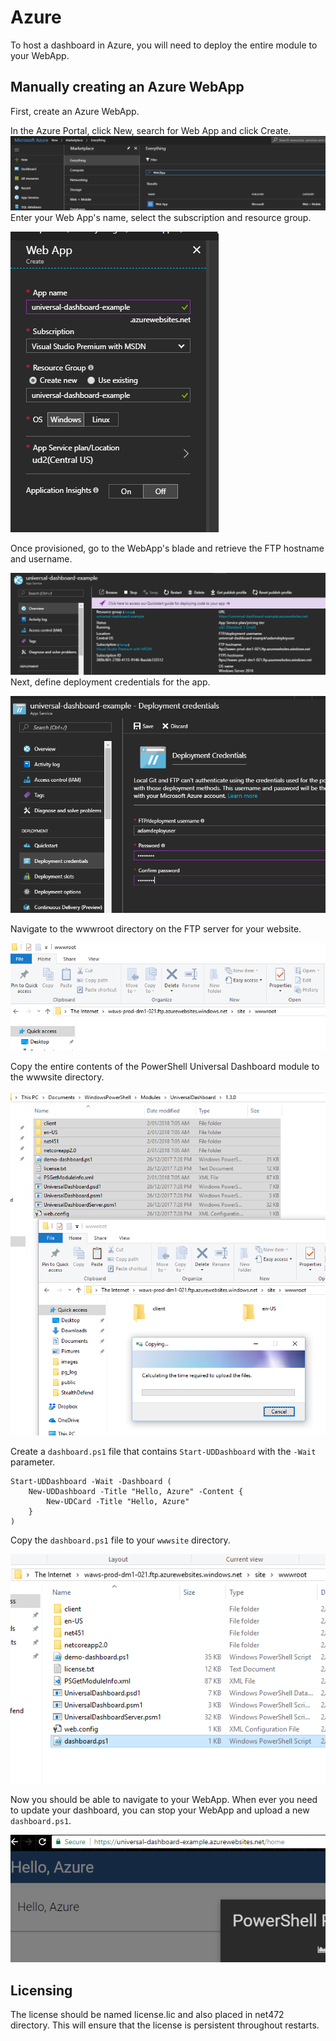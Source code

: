 # Azure

To host a dashboard in Azure, you will need to deploy the entire module to your WebApp.

## Manually creating an Azure WebApp

First, create an Azure WebApp.

In the Azure Portal, click New, search for Web App and click Create.![](../../.gitbook/assets/azure-web-app.png)Enter your Web App's name, select the subscription and resource group.

![](../../.gitbook/assets/azure-create-new-webapp.png)

Once provisioned, go to the WebApp's blade and retrieve the FTP hostname and username.

![](../../.gitbook/assets/azure-ftp-username.png)Next, define deployment credentials for the app.

![](../../.gitbook/assets/azure-deployment-credentials.png)

Navigate to the wwwroot directory on the FTP server for your website.

![](../../.gitbook/assets/ftp-website.png)

Copy the entire contents of the PowerShell Universal Dashboard module to the wwwsite directory.

![](../../.gitbook/assets/azure-copy-files.png)

Create a `dashboard.ps1` file that contains `Start-UDDashboard` with the `-Wait` parameter.

```text
Start-UDDashboard -Wait -Dashboard (
    New-UDDashboard -Title "Hello, Azure" -Content {
        New-UDCard -Title "Hello, Azure"
    }
)
```

Copy the `dashboard.ps1` file to your `wwwsite` directory.

![](../../.gitbook/assets/finished-site-dir.png)

Now you should be able to navigate to your WebApp. When ever you need to update your dashboard, you can stop your WebApp and upload a new `dashboard.ps1`.

![](../../.gitbook/assets/hello-azure.png)

## Licensing

The license should be named license.lic and also placed in net472 directory. This will ensure that the license is persistent throughout restarts.

